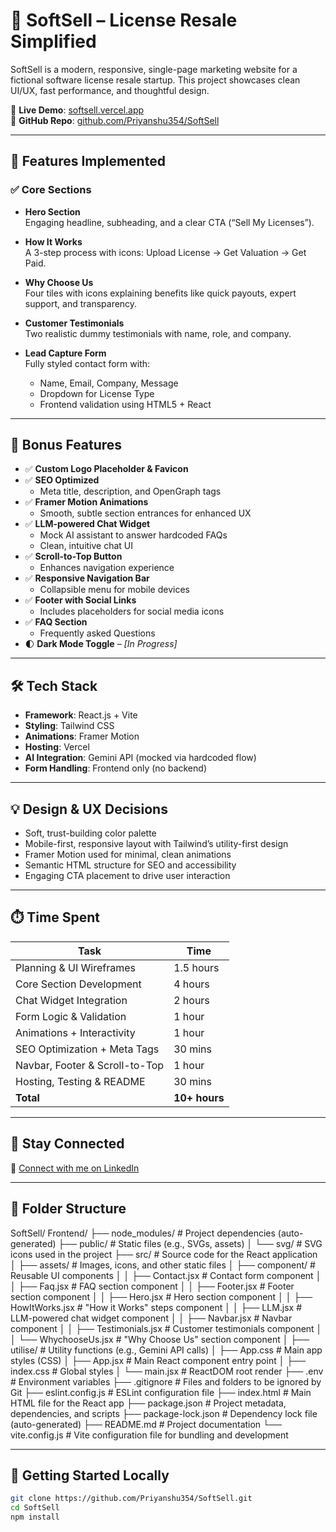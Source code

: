 # 🚀 SoftSell – License Resale Simplified

SoftSell is a modern, responsive, single-page marketing website for a fictional software license resale startup. This project showcases clean UI/UX, fast performance, and thoughtful design.

🔗 **Live Demo**: [softsell.vercel.app](https://soft-sell-xi.vercel.app/)  
📂 **GitHub Repo**: [github.com/Priyanshu354/SoftSell](https://github.com/Priyanshu354/SoftSell)

---

## 🌟 Features Implemented

### ✅ Core Sections
- **Hero Section**  
  Engaging headline, subheading, and a clear CTA (“Sell My Licenses”).
  
- **How It Works**  
  A 3-step process with icons: Upload License → Get Valuation → Get Paid.

- **Why Choose Us**  
  Four tiles with icons explaining benefits like quick payouts, expert support, and transparency.

- **Customer Testimonials**  
  Two realistic dummy testimonials with name, role, and company.

- **Lead Capture Form**  
  Fully styled contact form with:
  - Name, Email, Company, Message
  - Dropdown for License Type
  - Frontend validation using HTML5 + React

---

## 🎁 Bonus Features

- ✅ **Custom Logo Placeholder & Favicon**
- ✅ **SEO Optimized**
  - Meta title, description, and OpenGraph tags
- ✅ **Framer Motion Animations**
  - Smooth, subtle section entrances for enhanced UX
- ✅ **LLM-powered Chat Widget**
  - Mock AI assistant to answer hardcoded FAQs
  - Clean, intuitive chat UI
- ✅ **Scroll-to-Top Button**
  - Enhances navigation experience
- ✅ **Responsive Navigation Bar**
  - Collapsible menu for mobile devices
- ✅ **Footer with Social Links**
  - Includes placeholders for social media icons
- ✅ **FAQ Section**
  - Frequently asked Questions
- 🌓 **Dark Mode Toggle** – *[In Progress]*

---

## 🛠 Tech Stack

- **Framework**: React.js + Vite
- **Styling**: Tailwind CSS
- **Animations**: Framer Motion
- **Hosting**: Vercel
- **AI Integration**: Gemini API (mocked via hardcoded flow)
- **Form Handling**: Frontend only (no backend)

---

## 💡 Design & UX Decisions

- Soft, trust-building color palette
- Mobile-first, responsive layout with Tailwind’s utility-first design
- Framer Motion used for minimal, clean animations
- Semantic HTML structure for SEO and accessibility
- Engaging CTA placement to drive user interaction

---

## ⏱️ Time Spent

| Task                             | Time         |
|----------------------------------|--------------|
| Planning & UI Wireframes         | 1.5 hours    |
| Core Section Development         | 4 hours      |
| Chat Widget Integration          | 2 hours    |
| Form Logic & Validation          | 1 hour       |
| Animations + Interactivity       | 1 hour       |
| SEO Optimization + Meta Tags     | 30 mins      |
| Navbar, Footer & Scroll-to-Top   | 1 hour       |
| Hosting, Testing & README        | 30 mins      |
| **Total**                        | **10+ hours**|

---

## 👋 Stay Connected
🔗 [Connect with me on LinkedIn](https://www.linkedin.com/in/priyanshuraj354/)

---

## 📁 Folder Structure
SoftSell/
Frontend/
├── node_modules/                # Project dependencies (auto-generated)
├── public/                      # Static files (e.g., SVGs, assets)
│   └── svg/                     # SVG icons used in the project
├── src/                         # Source code for the React application
│   ├── assets/                  # Images, icons, and other static files
│   ├── component/               # Reusable UI components
│   │   ├── Contact.jsx          # Contact form component
│   │   ├── Faq.jsx              # FAQ section component
│   │   ├── Footer.jsx           # Footer section component
│   │   ├── Hero.jsx             # Hero section component
│   │   ├── HowItWorks.jsx       # "How it Works" steps component
│   │   ├── LLM.jsx              # LLM-powered chat widget component
│   │   ├── Navbar.jsx           # Navbar component
│   │   ├── Testimonials.jsx     # Customer testimonials component
│   │   └── WhychooseUs.jsx      # "Why Choose Us" section component
│   ├── utilise/                 # Utility functions (e.g., Gemini API calls)
│   ├── App.css                  # Main app styles (CSS)
│   ├── App.jsx                  # Main React component entry point
│   ├── index.css                # Global styles
│   └── main.jsx                 # ReactDOM root render
├── .env                          # Environment variables
├── .gitignore                    # Files and folders to be ignored by Git
├── eslint.config.js              # ESLint configuration file
├── index.html                    # Main HTML file for the React app
├── package.json                  # Project metadata, dependencies, and scripts
├── package-lock.json             # Dependency lock file (auto-generated)
├── README.md                     # Project documentation
└── vite.config.js                # Vite configuration file for bundling and development



---

## 🚀 Getting Started Locally

```bash
git clone https://github.com/Priyanshu354/SoftSell.git
cd SoftSell
npm install

